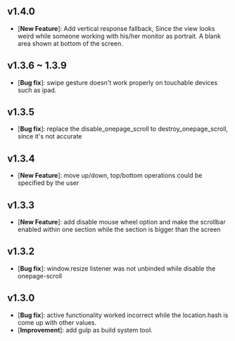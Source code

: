 ## v1.4.0 ##

- [**New Feature**]: Add vertical response fallback, Since the view looks weird while someone working with his/her monitor as portrait. A blank area shown at bottom of the screen.

## v1.3.6 ~ 1.3.9 ##

- [**Bug fix**]: swipe gesture doesn't work properly on touchable devices such as ipad.

## v1.3.5 ##

- [**Bug fix**]: replace the disable_onepage_scroll to destroy_onepage_scroll, since it's not accurate

## v1.3.4 ##

- [**New Feature**]: move up/down, top/bottom operations could be specified by the user

## v1.3.3 ##

- [**New Feature**]: add disable mouse wheel option and make the scrollbar enabled within one section while the section is bigger than the screen

## v1.3.2 ##

- [**Bug fix**]: window.resize listener was not unbinded while disable the onepage-scroll


## v1.3.0 ##

- [**Bug fix**]: active functionality worked incorrect while the location.hash is come up with other values. 
- [**Improvement**]: add gulp as build system tool.

